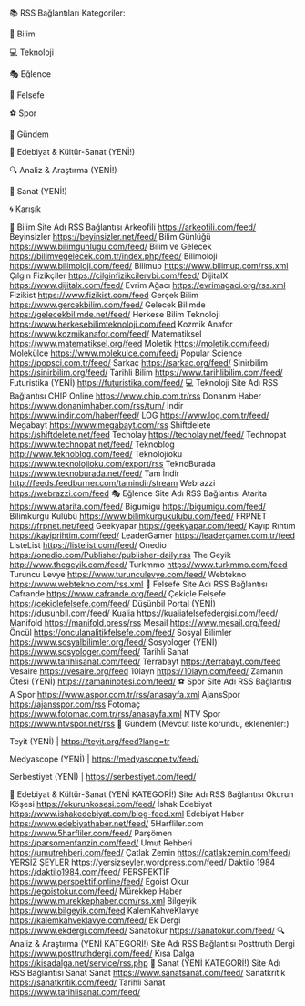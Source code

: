 📚 RSS Bağlantıları
Kategoriler:

🔬 Bilim

💻 Teknoloji

🎭 Eğlence

🤔 Felsefe

⚽ Spor

📰 Gündem

📖 Edebiyat & Kültür-Sanat (YENİ!)

🔍 Analiz & Araştırma (YENİ!)

🎨 Sanat (YENİ!)

🌀 Karışık

🔬 Bilim
Site Adı	RSS Bağlantısı
Arkeofili	https://arkeofili.com/feed/
Beyinsizler	https://beyinsizler.net/feed/
Bilim Günlüğü	https://www.bilimgunlugu.com/feed/
Bilim ve Gelecek	https://bilimvegelecek.com.tr/index.php/feed/
Bilimoloji	https://www.bilimoloji.com/feed/
Bilimup	https://www.bilimup.com/rss.xml
Çılgın Fizikçiler	https://cilginfizikcilervbi.com/feed/
DijitalX	https://www.dijitalx.com/feed/
Evrim Ağacı	https://evrimagaci.org/rss.xml
Fizikist	https://www.fizikist.com/feed
Gerçek Bilim	https://www.gercekbilim.com/feed/
Gelecek Bilimde	https://gelecekbilimde.net/feed/
Herkese Bilim Teknoloji	https://www.herkesebilimteknoloji.com/feed
Kozmik Anafor	https://www.kozmikanafor.com/feed/
Matematiksel	https://www.matematiksel.org/feed
Moletik	https://moletik.com/feed/
Molekülce	https://www.molekulce.com/feed/
Popular Science	https://popsci.com.tr/feed/
Sarkaç	https://sarkac.org/feed/
Sinirbilim	https://sinirbilim.org/feed/
Tarihli Bilim	https://www.tarihlibilim.com/feed/
Futuristika (YENİ)	https://futuristika.com/feed/
💻 Teknoloji
Site Adı	RSS Bağlantısı
CHIP Online	https://www.chip.com.tr/rss
Donanım Haber	https://www.donanimhaber.com/rss/tum/
İndir	https://www.indir.com/haber/feed/
LOG	https://www.log.com.tr/feed/
Megabayt	https://www.megabayt.com/rss
Shiftdelete	https://shiftdelete.net/feed
Techolay	https://techolay.net/feed/
Technopat	https://www.technopat.net/feed/
Teknoblog	http://www.teknoblog.com/feed/
Teknolojioku	https://www.teknolojioku.com/export/rss
TeknoBurada	https://www.teknoburada.net/feed/
Tam İndir	http://feeds.feedburner.com/tamindir/stream
Webrazzi	https://webrazzi.com/feed
🎭 Eğlence
Site Adı	RSS Bağlantısı
Atarita	https://www.atarita.com/feed/
Bigumigu	https://bigumigu.com/feed/
Bilimkurgu Kulübü	https://www.bilimkurgukulubu.com/feed/
FRPNET	https://frpnet.net/feed
Geekyapar	https://geekyapar.com/feed/
Kayıp Rıhtım	https://kayiprihtim.com/feed/
LeaderGamer	https://leadergamer.com.tr/feed
ListeList	https://listelist.com/feed/
Onedio	https://onedio.com/Publisher/publisher-daily.rss
The Geyik	http://www.thegeyik.com/feed/
Turkmmo	https://www.turkmmo.com/feed
Turuncu Levye	https://www.turunculevye.com/feed/
Webtekno	https://www.webtekno.com/rss.xml
🤔 Felsefe
Site Adı	RSS Bağlantısı
Cafrande	https://www.cafrande.org/feed/
Çekiçle Felsefe	https://cekiclefelsefe.com/feed/
Düşünbil Portal (YENİ)	https://dusunbil.com/feed/
Kualia	https://kualiafelsefedergisi.com/feed/
Manifold	https://manifold.press/rss
Mesail	https://www.mesail.org/feed/
Öncül	https://onculanalitikfelsefe.com/feed/
Sosyal Bilimler	https://www.sosyalbilimler.org/feed/
Sosyologer (YENİ)	https://www.sosyologer.com/feed/
Tarihli Sanat	https://www.tarihlisanat.com/feed/
Terrabayt	https://terrabayt.com/feed
Vesaire	https://vesaire.org/feed
10layn	https://10layn.com/feed/
Zamanın Ötesi (YENİ)	https://zamaninotesi.com/feed/
⚽ Spor
Site Adı	RSS Bağlantısı
A Spor	https://www.aspor.com.tr/rss/anasayfa.xml
AjansSpor	https://ajansspor.com/rss
Fotomaç	https://www.fotomac.com.tr/rss/anasayfa.xml
NTV Spor	https://www.ntvspor.net/rss
📰 Gündem
(Mevcut liste korundu, eklenenler:)

Teyit (YENİ) | https://teyit.org/feed?lang=tr

Medyascope (YENİ) | https://medyascope.tv/feed/

Serbestiyet (YENİ) | https://serbestiyet.com/feed/

📖 Edebiyat & Kültür-Sanat (YENİ KATEGORİ!)
Site Adı	RSS Bağlantısı
Okurun Köşesi	https://okurunkosesi.com/feed/
İshak Edebiyat	https://www.ishakedebiyat.com/blog-feed.xml
Edebiyat Haber	https://www.edebiyathaber.net/feed/
5Harfliler.com	https://www.5harfliler.com/feed/
Parşömen	https://parsomenfanzin.com/feed/
Umut Rehberi	https://umutrehberi.com/feed/
Çatlak Zemin	https://catlakzemin.com/feed/
YERSİZ ŞEYLER	https://yersizseyler.wordpress.com/feed/
Daktilo 1984	https://daktilo1984.com/feed/
PERSPEKTİF	https://www.perspektif.online/feed/
Egoist Okur	https://egoistokur.com/feed/
Mürekkep Haber	https://www.murekkephaber.com/rss.xml
Bilgeyik	https://www.bilgeyik.com/feed
KalemKahveKlavye	https://kalemkahveklavye.com/feed/
Ek Dergi	https://www.ekdergi.com/feed/
Sanatokur	https://sanatokur.com/feed/
🔍 Analiz & Araştırma (YENİ KATEGORİ!)
Site Adı	RSS Bağlantısı
Posttruth Dergi	https://www.posttruthdergi.com/feed/
Kısa Dalga	https://kisadalga.net/service/rss.php
🎨 Sanat (YENİ KATEGORİ!)
Site Adı	RSS Bağlantısı
Sanat Sanat	https://www.sanatsanat.com/feed/
Sanatkritik	https://sanatkritik.com/feed/
Tarihli Sanat	https://www.tarihlisanat.com/feed/
